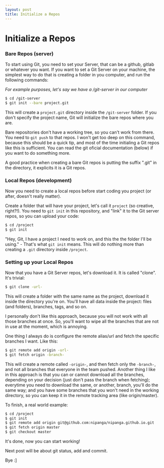 ```yaml
---
layout: post
title: Initialize a Repos
---
```

# Initialize a Repos

### Bare Repos (server)

To start using Git, you need to set your Server, that can be a github, gitlab or whatever you want. If you want to set a Git Server on your machine, the simplest way to do that is creating a folder in you computer, and run the following commands:

_For example purposes, let's say we have a /git-server in our computer_

```` bash
$ cd /git-server
$ git init --bare project.git
````

This will create a `project.git` directory inside the `/git-server` folder.
If you don't specify the project name, Git will initialize the bare repos where you are.

Bare repositories don't have a working tree, so you can't work from there. You need to `git push` to that repos.
I won't get too deep on this command, because this should be a quick tip, and most of the time initialing a Git repos like this is sufficient. You can read the git oficial documentation (below) if you want to do something more.

A good practice when creating a bare Git repos is putting the suffix ".git" in the directory, it explicits it is a Git repos.


### Local Repos (development)

Now you need to create a local repos before start coding you project (or after, doesn't really matter).

Create a folder that will have your project, let's call it `project` (so creative, right?!). You need to `git init` in this repository, and "link" it to the Git server repos, so you can upload your code:

``` bash
$ cd /project
$ git init
```

"Hey, Git, I have a project I need to work on, and this the the folder I'll be using." - That's what `git init` means.
This will do nothing more than creating a `.git` directory inside `/project`.

### Setting up your Local Repos

Now that you have a Git Server repos, let's download it. It is called "clone". It's trivial:

``` bash
$ git clone -url-
```

This will create a folder with the same name as the project, download it inside the directory you're on.
You'll have all data inside the project: files (and folders), branches, tags, and so on.

I personally don't like this approach, because you will not work with all those branches at once.
So, you'll want to wipe all the branches that are not in use at the moment, which is annoying.

One thing I always do is configure the remote alias/url and fetch the specific branches I want. Like this:

``` bash
$ git remote add origin -url-
$ git fetch origin -branch-
```

This will create a remote called `-origin-`, and then fetch only the `-branch-`, and not all branches that everyone in the team pushed.
Another thing I like in this approach is that you can or cannot download all the branches, depending on your decision (just don't pass the branch when fetching); everytime you need to download the same, or another, branch, you'll do the same way; and you have some branches that you won't need in the working directory, so you can keep it in the remote tracking area (like origin/master).

To finish, a real world example:

``` bash
$ cd /project
$ git init
$ git remote add origin git@github.com:nipanga/nipanga.github.io.git
$ git fetch origin master
$ git checkout master
```

It's done, now you can start working!

Next post will be about git status, add and commit.

Bye :]